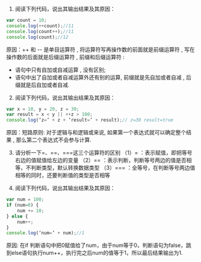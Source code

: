 1.	阅读下列代码，说出其输出结果及其原因：
```JavaScript
var count = 10;
console.log(++count);//11
console.log(count++);//11
console.log(count);//12
```
原因：++ 和 -- 是单目运算符 , 将运算符写再操作数的前面就是前缀运算符 , 写在操作数的后面就是后缀运算符 , 前缀和后缀运算符 : 
- 语句中只有自加或自减运算 , 没有区别;
- 语句中出了自加或者自减运算外还有别的运算, 前缀就是先自加或者自减 , 后缀就是后自加或者自减.


2.	阅读下列代码，说出其输出结果及其原因：
```JavaScript
var x = 10, y = 20, z = 30;
var result = x < y || ++z > 100;
console.log(‘z=’ + z + ‘result=’ + result);// z=30 result=true
```
原因：短路原则: 对于逻辑与和逻辑或来说, 如果第一个表达式就可以确定整个结果 , 那么第二个表达式不会参与计算.

3.	请分析一下=、=\=、=\==这三个运算符的区别
（1）= ：表示赋值，即把等号右边的值赋值给左边的变量
（2）== ：表示判断，判断等号两边的值是否相等，不判断类型，默认转换数据类型
（3）=== ：全等号，在判断等号两边值相等的同时，还要判断值的类型是否相等

4.	阅读下列代码，说出其输出结果及其原因：
```JavaScript
var num = 100;
if (num=0) {
    num += 10;
} else {
    num++;
}
console.log(‘num=’ + num);//1
```
原因: 在if 判断语句中把0赋值给了num，由于num等于0，判断语句为false，跳到else语句执行num++，执行完之后num的值等于1，所以最后结果输出为1.

